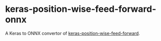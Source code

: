# keras-position-wise-feed-forward-onnx
A Keras to ONNX convertor of [keras-position-wise-feed-forward](https://github.com/CyberZHG/keras-position-wise-feed-forward).
